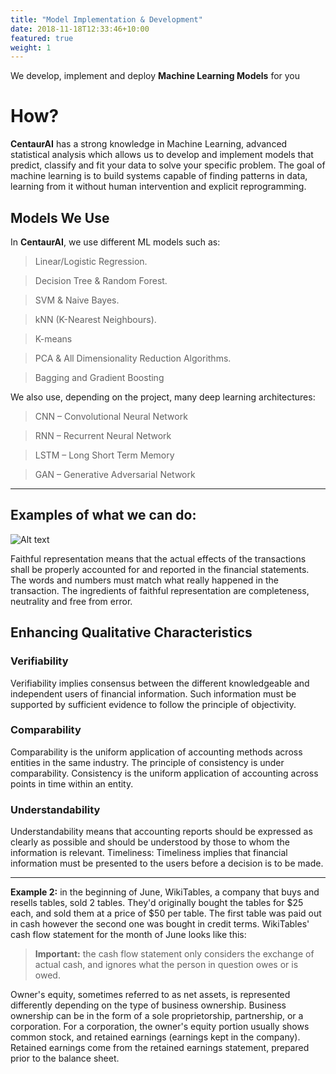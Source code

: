 ```yaml
---
title: "Model Implementation & Development"
date: 2018-11-18T12:33:46+10:00
featured: true
weight: 1
---
```


We develop, implement and deploy **Machine Learning Models** for you


# How?

 **CentaurAI** has a strong knowledge in Machine Learning, advanced statistical analysis which allows us to develop and implement models that predict, classify and fit your data to solve your specific problem.
The goal of machine learning is to build systems capable of finding patterns in data, learning from it without human intervention and explicit reprogramming.

## Models We Use

In **CentaurAI**, we use different ML models such as:

> Linear/Logistic Regression.

> Decision Tree & Random Forest.

> SVM & Naive Bayes.

> kNN (K-Nearest Neighbours).

> K-means

> PCA & All Dimensionality Reduction Algorithms.

> Bagging and Gradient Boosting

We also use, depending on the project, many deep learning architectures:

> CNN – Convolutional Neural Network

> RNN – Recurrent Neural Network

> LSTM – Long Short Term Memory

> GAN – Generative Adversarial Network

---

## Examples of what we can do:

![Alt text](https://i.imgur.com/w1wBvDd.png)

Faithful representation means that the actual effects of the transactions shall be properly accounted for and reported in the financial statements. The words and numbers must match what really happened in the transaction. The ingredients of faithful representation are completeness, neutrality and free from error.

## Enhancing Qualitative Characteristics

### Verifiability
Verifiability implies consensus between the different knowledgeable and independent users of financial information. Such information must be supported by sufficient evidence to follow the principle of objectivity.

### Comparability
Comparability is the uniform application of accounting methods across entities in the same industry. The principle of consistency is under comparability. Consistency is the uniform application of accounting across points in time within an entity.

### Understandability
Understandability means that accounting reports should be expressed as clearly as possible and should be understood by those to whom the information is relevant.
Timeliness: Timeliness implies that financial information must be presented to the users before a decision is to be made.

---


**Example 2:** in the beginning of June, WikiTables, a company that buys and resells tables, sold 2 tables. They'd originally bought the tables for $25 each, and sold them at a price of $50 per table. The first table was paid out in cash however the second one was bought in credit terms. WikiTables' cash flow statement for the month of June looks like this:

> **Important:** the cash flow statement only considers the exchange of actual cash, and ignores what the person in question owes or is owed.


Owner's equity, sometimes referred to as net assets, is represented differently depending on the type of business ownership. Business ownership can be in the form of a sole proprietorship, partnership, or a corporation. For a corporation, the owner's equity portion usually shows common stock, and retained earnings (earnings kept in the company). Retained earnings come from the retained earnings statement, prepared prior to the balance sheet.
